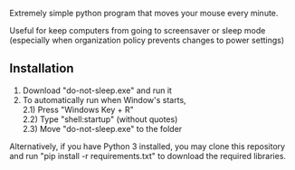 Extremely simple python program that moves your mouse every minute.

Useful for keep computers from going to screensaver or sleep mode (especially when organization policy prevents changes to power settings)

## Installation
1) Download "do-not-sleep.exe" and run it
2) To automatically run when Window's starts,  
        2.1) Press "Windows Key + R"  
        2.2) Type "shell:startup" (without quotes)  
        2.3) Move "do-not-sleep.exe" to the folder  
    
Alternatively, if you have Python 3 installed, you may clone this repository and run "pip install -r requirements.txt" to download the required libraries.
